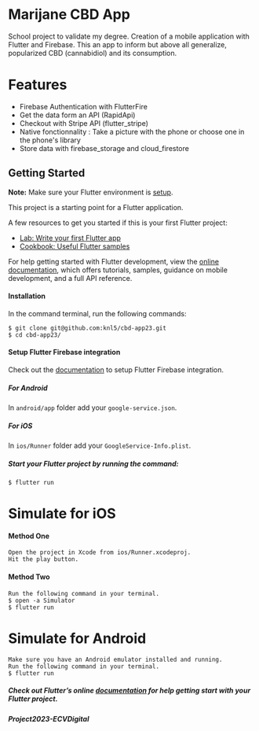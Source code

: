 # Marijane CBD App

School project to validate my degree. Creation of a mobile application with Flutter and Firebase.
This an app to inform but above all generalize, popularized CBD (cannabidiol) and its consumption.

# Features
* Firebase Authentication with FlutterFire
* Get the data form an API (RapidApi)
* Checkout with Stripe API (flutter_stripe)
* Native fonctionnality : Take a picture with the phone or choose one in the phone's library
* Store data with firebase_storage and cloud_firestore

## Getting Started
**Note:** Make sure your Flutter environment is [setup](https://flutter.io/getting-started/).

This project is a starting point for a Flutter application.

A few resources to get you started if this is your first Flutter project:

- [Lab: Write your first Flutter app](https://docs.flutter.dev/get-started/codelab)
- [Cookbook: Useful Flutter samples](https://docs.flutter.dev/cookbook)

For help getting started with Flutter development, view the
[online documentation](https://docs.flutter.dev/), which offers tutorials,
samples, guidance on mobile development, and a full API reference.

#### Installation

In the command terminal, run the following commands:

    $ git clone git@github.com:knl5/cbd-app23.git
    $ cd cbd-app23/
    
    
#### Setup Flutter Firebase integration
Check out the [documentation](https://codelabs.developers.google.com/codelabs/flutter-firebase/#4) to setup Flutter Firebase integration.

##### For Android
In `android/app` folder add your `google-service.json`.
##### For iOS
In `ios/Runner` folder add your `GoogleService-Info.plist`.


##### Start your Flutter project by running the command:
    $ flutter run
    
    
# Simulate for iOS
#### Method One
    
    Open the project in Xcode from ios/Runner.xcodeproj.
    Hit the play button.

#### Method Two

    Run the following command in your terminal.
    $ open -a Simulator
    $ flutter run

# Simulate for Android

    Make sure you have an Android emulator installed and running.
    Run the following command in your terminal.
    $ flutter run
    
##### Check out Flutter’s online [documentation](http://flutter.io/) for help getting start with your Flutter project.
##### Project2023-ECVDigital   
